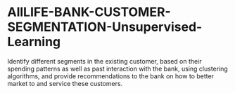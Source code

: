 # AllLIFE-BANK-CUSTOMER-SEGMENTATION-Unsupervised-Learning
Identify different segments in the existing customer, based on their spending patterns as well as past interaction with the bank, using clustering algorithms, and provide recommendations to the bank on how to better market to and service these customers.
